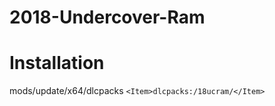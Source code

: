 # 2018-Undercover-Ram

# Installation
mods/update/x64/dlcpacks
```<Item>dlcpacks:/18ucram/</Item>```

